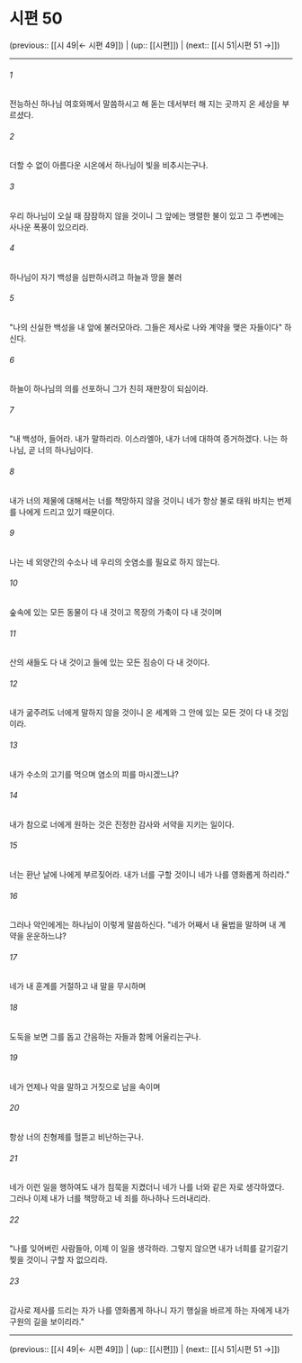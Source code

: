 # 시편 50

(previous:: [[시 49|← 시편 49]]) | (up:: [[시편]]) | (next:: [[시 51|시편 51 →]])

***




###### 1 

전능하신 하나님 여호와께서 말씀하시고 해 돋는 데서부터 해 지는 곳까지 온 세상을 부르셨다. 



###### 2 

더할 수 없이 아름다운 시온에서 하나님이 빛을 비추시는구나. 



###### 3 

우리 하나님이 오실 때 잠잠하지 않을 것이니 그 앞에는 맹렬한 불이 있고 그 주변에는 사나운 폭풍이 있으리라. 



###### 4 

하나님이 자기 백성을 심판하시려고 하늘과 땅을 불러 



###### 5 

"나의 신실한 백성을 내 앞에 불러모아라. 그들은 제사로 나와 계약을 맺은 자들이다" 하신다. 



###### 6 

하늘이 하나님의 의를 선포하니 그가 친히 재판장이 되심이라. 



###### 7 

"내 백성아, 들어라. 내가 말하리라. 이스라엘아, 내가 너에 대하여 증거하겠다. 나는 하나님, 곧 너의 하나님이다. 



###### 8 

내가 너의 제물에 대해서는 너를 책망하지 않을 것이니 네가 항상 불로 태워 바치는 번제를 나에게 드리고 있기 때문이다. 



###### 9 

나는 네 외양간의 수소나 네 우리의 숫염소를 필요로 하지 않는다. 



###### 10 

숲속에 있는 모든 동물이 다 내 것이고 목장의 가축이 다 내 것이며 



###### 11 

산의 새들도 다 내 것이고 들에 있는 모든 짐승이 다 내 것이다. 



###### 12 

내가 굶주려도 너에게 말하지 않을 것이니 온 세계와 그 안에 있는 모든 것이 다 내 것임이라. 



###### 13 

내가 수소의 고기를 먹으며 염소의 피를 마시겠느냐? 



###### 14 

내가 참으로 너에게 원하는 것은 진정한 감사와 서약을 지키는 일이다. 



###### 15 

너는 환난 날에 나에게 부르짖어라. 내가 너를 구할 것이니 네가 나를 영화롭게 하리라." 



###### 16 

그러나 악인에게는 하나님이 이렇게 말씀하신다. "네가 어째서 내 율법을 말하며 내 계약을 운운하느냐? 



###### 17 

네가 내 훈계를 거절하고 내 말을 무시하며 



###### 18 

도둑을 보면 그를 돕고 간음하는 자들과 함께 어울리는구나. 



###### 19 

네가 언제나 악을 말하고 거짓으로 남을 속이며 



###### 20 

항상 너의 친형제를 헐뜯고 비난하는구나. 



###### 21 

네가 이런 일을 행하여도 내가 침묵을 지켰더니 네가 나를 너와 같은 자로 생각하였다. 그러나 이제 내가 너를 책망하고 네 죄를 하나하나 드러내리라. 



###### 22 

"나를 잊어버린 사람들아, 이제 이 일을 생각하라. 그렇지 않으면 내가 너희를 갈기갈기 찢을 것이니 구할 자 없으리라. 



###### 23 

감사로 제사를 드리는 자가 나를 영화롭게 하나니 자기 행실을 바르게 하는 자에게 내가 구원의 길을 보이리라."

***

(previous:: [[시 49|← 시편 49]]) | (up:: [[시편]]) | (next:: [[시 51|시편 51 →]])
